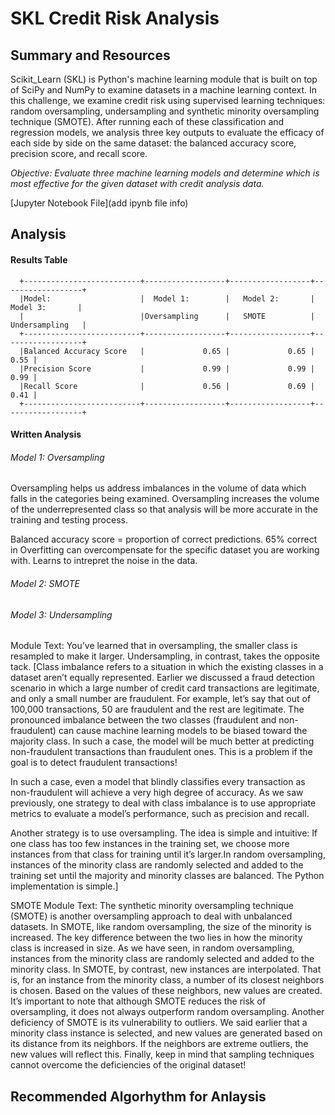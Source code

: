 # SKL Credit Risk Analysis

## Summary and Resources
Scikit_Learn (SKL) is Python's machine learning module that is built on top of SciPy and NumPy to examine datasets in a machine learning context.  In this challenge, we examine credit risk using supervised learning techniques: random oversampling, undersampling and synthetic minority oversampling technique (SMOTE).  After running each of these classification and regression models, we analysis three key outputs to evaluate the efficacy of each side by side on the same dataset: the balanced accuracy score, precision score, and recall score.  

*Objective: Evaluate three machine learning models and determine which is most effective for the given dataset with credit analysis data.*

[Jupyter Notebook File](add ipynb file info)

## Analysis

#### Results Table

      +--------------------------+------------------+------------------+------------------+
      |Model:                    |  Model 1:        |   Model 2:       |   Model 3:       |
      |                          |Oversampling      |   SMOTE          |  Undersampling   |
      +--------------------------+------------------+------------------+------------------+
      |Balanced Accuracy Score   |             0.65 |             0.65 |             0.55 |
      |Precision Score           |             0.99 |             0.99 |             0.99 |
      |Recall Score              |             0.56 |             0.69 |             0.41 |
      +--------------------------+------------------+------------------+------------------+

#### Written Analysis

###### Model 1: Oversampling
Oversampling helps us address imbalances in the volume of data which falls in the categories being examined.  Oversampling increases the volume of the underrepresented class so that analysis will be more accurate in the training and testing process.  

Balanced accuracy score = proportion of correct predictions. 65% correct in 
Overfitting can overcompensate for the specific dataset you are working with.  Learns to intrepret the noise in the data.  

###### Model 2: SMOTE



###### Model 3: Undersampling
Module Text:  You’ve learned that in oversampling, the smaller class is resampled to make it larger. Undersampling, in contrast, takes the opposite tack.  [Class imbalance refers to a situation in which the existing classes in a dataset aren’t equally represented. Earlier we discussed a fraud detection scenario in which a large number of credit card transactions are legitimate, and only a small number are fraudulent. For example, let’s say that out of 100,000 transactions, 50 are fraudulent and the rest are legitimate. The pronounced imbalance between the two classes (fraudulent and non-fraudulent) can cause machine learning models to be biased toward the majority class. In such a case, the model will be much better at predicting non-fraudulent transactions than fraudulent ones. This is a problem if the goal is to detect fraudulent transactions!

In such a case, even a model that blindly classifies every transaction as non-fraudulent will achieve a very high degree of accuracy. As we saw previously, one strategy to deal with class imbalance is to use appropriate metrics to evaluate a model’s performance, such as precision and recall.

Another strategy is to use oversampling. The idea is simple and intuitive: If one class has too few instances in the training set, we choose more instances from that class for training until it’s larger.In random oversampling, instances of the minority class are randomly selected and added to the training set until the majority and minority classes are balanced. The Python implementation is simple.]

SMOTE Module Text: The synthetic minority oversampling technique (SMOTE) is another oversampling approach to deal with unbalanced datasets. In SMOTE, like random oversampling, the size of the minority is increased. The key difference between the two lies in how the minority class is increased in size. As we have seen, in random oversampling, instances from the minority class are randomly selected and added to the minority class. In SMOTE, by contrast, new instances are interpolated. That is, for an instance from the minority class, a number of its closest neighbors is chosen. Based on the values of these neighbors, new values are created.  It’s important to note that although SMOTE reduces the risk of oversampling, it does not always outperform random oversampling. Another deficiency of SMOTE is its vulnerability to outliers. We said earlier that a minority class instance is selected, and new values are generated based on its distance from its neighbors. If the neighbors are extreme outliers, the new values will reflect this. Finally, keep in mind that sampling techniques cannot overcome the deficiencies of the original dataset!




## Recommended Algorhythm for Anlaysis
